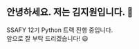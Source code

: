 ## 안녕하세요. 저는 김지원입니다. 👋

<!--
**kleo0809/kleo0809** is a ✨ _special_ ✨ repository because its `README.md` (this file) appears on your GitHub profile.

Here are some ideas to get you started:

- 🔭 I’m currently working on ...
- 🌱 I’m currently learning ...
- 👯 I’m looking to collaborate on ...
- 🤔 I’m looking for help with ...
- 💬 Ask me about ...
- 📫 How to reach me: ...
- 😄 Pronouns: ...
- ⚡ Fun fact: ...
-->
SSAFY 12기 Python 트랙 진행 중입니다.  
앞으로 잘 부탁 드리겠습니다! 😃

